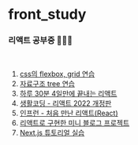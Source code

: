 # front_study
### 리액트 공부중 👩🏻‍💻
<!-- [공부 기록 노션 페이지 📝](https://www.notion.so/eeeyooon/Front-end-ee21695e15b54c87b5dedc9ab32b5d25) -->
<br>


1. [css의 flexbox, grid 연습](https://github.com/eeeyooon/front_study/tree/main/css)
2. [자료구조 tree 연습](https://github.com/eeeyooon/front_study/tree/main/tree_sample)
3. [하루 30분 4일만에 끝내는 리액트](https://github.com/eeeyooon/front_study/tree/main/react_test)
4. [생활코딩 - 리액트 2022 개정판](https://github.com/eeeyooon/front_study/tree/main/react-app)
5. [인프런 - 처음 만난 리액트(React)](https://github.com/eeeyooon/front_study/tree/main/react_inflern)
6. [리액트로 구현한 미니 블로그 프로젝트](https://github.com/eeeyooon/front_study/tree/main/mini_blog_project)
7. [Next.js 튜토리얼 실습](https://github.com/eeeyooon/front_study/tree/main/nextjs-blog) 

